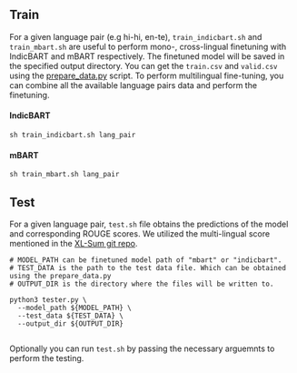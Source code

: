 ## Train

For a given language pair (e.g hi-hi, en-te), `train_indicbart.sh` and `train_mbart.sh` are useful to perform mono-, cross-lingual finetuning with IndicBART and mBART respectively. The finetuned model will be saved in the specified output directory. You can get the `train.csv` and `valid.csv` using the [prepare_data.py](https://github.com/ashokurlana/PMIndiaSum/blob/main/data/prepare_data.py) script. To perform multilingual fine-tuning, you can combine all the available language pairs data and perform the finetuning. 

#### IndicBART
```
sh train_indicbart.sh lang_pair
```

#### mBART

```
sh train_mbart.sh lang_pair
```


## Test

For a given language pair, `test.sh` file obtains the predictions of the model and corresponding ROUGE scores. We utilized the multi-lingual score mentioned in the [XL-Sum git repo](https://github.com/csebuetnlp/xl-sum/tree/master/multilingual_rouge_scoring). 

```
# MODEL_PATH can be finetuned model path of "mbart" or "indicbart".
# TEST_DATA is the path to the test data file. Which can be obtained using the prepare_data.py
# OUTPUT_DIR is the directory where the files will be written to.

python3 tester.py \
  --model_path ${MODEL_PATH} \
  --test_data ${TEST_DATA} \
  --output_dir ${OUTPUT_DIR}


```
Optionally you can run `test.sh` by passing the necessary arguemnts to perform the testing.
